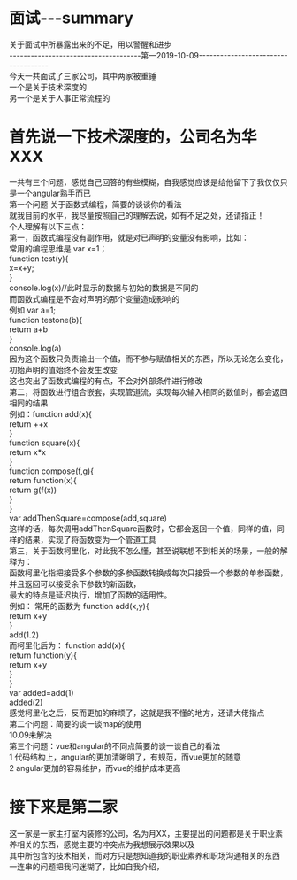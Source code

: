 # 面试---summary
关于面试中所暴露出来的不足，用以警醒和进步<br>
-------------------------------------第一2019-10-09------------------------------------<br>
今天一共面试了三家公司，其中两家被重锤<br>
一个是关于技术深度的<br>
另一个是关于人事正常流程的<br>
# 首先说一下技术深度的，公司名为华XXX<br>
一共有三个问题，感觉自己回答的有些模糊，自我感觉应该是给他留下了我仅仅只是一个angular熟手而已<br>
第一个问题 关于函数式编程，简要的谈谈你的看法<br>
        就我目前的水平，我尽量按照自己的理解去说，如有不足之处，还请指正！<br>
个人理解有以下三点：<br>
             第一，函数式编程没有副作用，就是对已声明的变量没有影响，比如：<br>
                 常用的编程思维是     var x=1；<br>
                                      function test(y){<br>
                                             x=x+y;<br>
                                      }<br>
                                      console.log(x)//此时显示的数据与初始的数据是不同的<br>
                  而函数式编程是不会对声明的那个变量造成影响的<br>
                  例如                var a=1;<br>
                                      function testone(b){<br>
                                           return a+b<br>
                                      }<br>
                                     console.log(a)<br>
                   因为这个函数只负责输出一个值，而不参与赋值相关的东西，所以无论怎么变化，初始声明的值始终不会发生改变<br>
                   这也突出了函数式编程的有点，不会对外部条件进行修改<br>
              第二，将函数进行组合嵌套，实现管道流，实现每次输入相同的数值时，都会返回相同的结果<br>
                   例如：function add(x){<br>
                                      return ++x<br>
                                  }<br>
                                  function square(x){<br>
                                      return x*x<br>
                                  }<br>
                                  function compose(f,g){<br>
                                      return function(x){<br>
                                            return g(f(x))<br>
                                  }<br>
                                  }<br>
                                  var addThenSquare=compose(add,square)<br>
                 这样的话，每次调用addThenSquare函数时，它都会返回一个值，同样的值，同样的结果，实现了将函数变为一个管道工具<br>
              第三，关于函数柯里化，对此我不怎么懂，甚至说联想不到相关的场景，一般的解释为：<br>
               函数柯里化指把接受多个参数的多参函数转换成每次只接受一个参数的单参函数，并且返回可以接受余下参数的新函数，<br>
               最大的特点是延迟执行，增加了函数的适用性。<br>
               例如： 常用的函数为   function add(x,y){<br>
                                         return x+y<br>
                                     }<br>
                                    add(1.2)<br>
               而柯里化后为：        function add(x){<br>
                                        return function(y){<br>
                                        return x+y<br>
                                        }<br>
                                    }<br>
                                    var added=add(1)<br>
                                     added(2)<br>
               感觉柯里化之后，反而更加的麻烦了，这就是我不懂的地方，还请大佬指点<br>
 第二个问题：简要的谈一谈map的使用<br>
              10.09未解决<br>
 第三个问题：vue和angular的不同点简要的谈一谈自己的看法<br>
           1 代码结构上，angular的更加清晰明了，有规范，而vue更加的随意<br>
           2 angular更加的容易维护，而vue的维护成本更高<br>
               
 # 接下来是第二家
 这一家是一家主打室内装修的公司，名为月XX，主要提出的问题都是关于职业素养相关的东西，感觉主要的冲突点为我想展示效果以及<br>
 其中所包含的技术相关，而对方只是想知道我的职业素养和职场沟通相关的东西<br>
 一连串的问题把我问迷糊了，比如自我介绍，<br>

